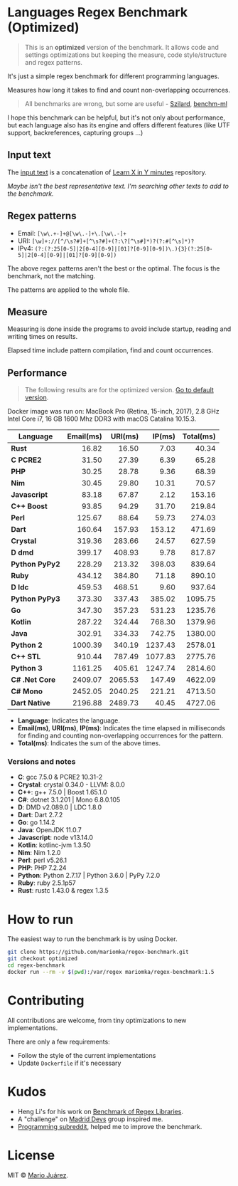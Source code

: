 # Languages Regex Benchmark (Optimized)

> This is an **optimized** version of the benchmark. It allows code and settings optimizations but keeping the measure, code style/structure and regex patterns.

It's just a simple regex benchmark for different programming languages.

Measures how long it takes to find and count non-overlapping occurrences.

> All benchmarks are wrong, but some are useful - [Szilard](https://github.com/szilard), [benchm-ml](https://github.com/szilard/benchm-ml)

I hope this benchmark can be helpful, but it's not only about performance, but each language also has its engine and offers different features (like UTF support, backreferences, capturing groups ...)

## Input text

The [input text](input-text.txt) is a concatenation of [Learn X in Y minutes](https://github.com/adambard/learnxinyminutes-docs) repository.

*Maybe isn't the best representative text. I'm searching other texts to add to the benchmark.*

## Regex patterns

- Email: ``[\w\.+-]+@[\w\.-]+\.[\w\.-]+``
- URI: ``[\w]+://[^/\s?#]+[^\s?#]+(?:\?[^\s#]*)?(?:#[^\s]*)?``
- IPv4: ``(?:(?:25[0-5]|2[0-4][0-9]|[01]?[0-9][0-9])\.){3}(?:25[0-5]|2[0-4][0-9]|[01]?[0-9][0-9])``

The above regex patterns aren't the best or the optimal. The focus is the benchmark, not the matching.

The patterns are applied to the whole file.

## Measure

Measuring is done inside the programs to avoid include startup, reading and writing times on results.

Elapsed time include pattern compilation, find and count occurrences.

## Performance

> The following results are for the optimized version. [Go to default version](https://github.com/mariomka/regex-benchmark/tree/master).

Docker image was run on: MacBook Pro (Retina, 15-inch, 2017), 2.8 GHz Intel Core i7, 16 GB 1600 Mhz DDR3 with macOS Catalina 10.15.3.

Language | Email(ms) | URI(ms) | IP(ms) | Total(ms)
--- | ---: | ---: | ---: | ---:
**Rust** | 16.82 | 16.50 | 7.03 | 40.34
**C PCRE2** | 31.50 | 27.39 | 6.39 | 65.28
**PHP** | 30.25 | 28.78 | 9.36 | 68.39
**Nim** | 30.45 | 29.80 | 10.31 | 70.57
**Javascript** | 83.18 | 67.87 | 2.12 | 153.16
**C++ Boost** | 93.85 | 94.29 | 31.70 | 219.84
**Perl** | 125.67 | 88.64 | 59.73 | 274.03
**Dart** | 160.64 | 157.93 | 153.12 | 471.69
**Crystal** | 319.36 | 283.66 | 24.57 | 627.59
**D dmd** | 399.17 | 408.93 | 9.78 | 817.87
**Python PyPy2** | 228.29 | 213.32 | 398.03 | 839.64
**Ruby** | 434.12 | 384.80 | 71.18 | 890.10
**D ldc** | 459.53 | 468.51 | 9.60 | 937.64
**Python PyPy3** | 373.30 | 337.43 | 385.02 | 1095.75
**Go** | 347.30 | 357.23 | 531.23 | 1235.76
**Kotlin** | 287.22 | 324.44 | 768.30 | 1379.96
**Java** | 302.91 | 334.33 | 742.75 | 1380.00
**Python 2** | 1000.39 | 340.19 | 1237.43 | 2578.01
**C++ STL** | 910.44 | 787.49 | 1077.83 | 2775.76
**Python 3** | 1161.25 | 405.61 | 1247.74 | 2814.60
**C# .Net Core** | 2409.07 | 2065.53 | 147.49 | 4622.09
**C# Mono** | 2452.05 | 2040.25 | 221.21 | 4713.50
**Dart Native** | 2196.88 | 2489.73 | 40.45 | 4727.06


- **Language**: Indicates the language.
- **Email(ms)**, **URI(ms)**, **IP(ms)**: Indicates the time elapsed in milliseconds for finding and counting non-overlapping occurrences for the pattern.
- **Total(ms)**: Indicates the sum of the above times.

### Versions and notes

- **C**: gcc 7.5.0 & PCRE2 10.31-2
- **Crystal**: crystal 0.34.0 - LLVM: 8.0.0
- **C++**: g++ 7.5.0 | Boost 1.65.1.0
- **C#**: dotnet 3.1.201 | Mono 6.8.0.105
- **D**: DMD v2.089.0 | LDC 1.8.0
- **Dart**: Dart 2.7.2
- **Go**: go 1.14.2
- **Java**: OpenJDK 11.0.7
- **Javascript**: node v13.14.0
- **Kotlin**: kotlinc-jvm 1.3.50
- **Nim**: Nim 1.2.0
- **Perl**: perl v5.26.1
- **PHP**: PHP 7.2.24
- **Python**: Python 2.7.17 | Python 3.6.0 | PyPy 7.2.0
- **Ruby**: ruby 2.5.1p57
- **Rust**: rustc 1.43.0 & regex 1.3.5

# How to run

The easiest way to run the benchmark is by using Docker.

```sh
git clone https://github.com/mariomka/regex-benchmark.git
git checkout optimized
cd regex-benchmark
docker run --rm -v $(pwd):/var/regex mariomka/regex-benchmark:1.5
```

# Contributing

All contributions are welcome, from tiny optimizations to new implementations.

There are only a few requirements:
- Follow the style of the current implementations
- Update `Dockerfile` if it's necessary

# Kudos

- Heng Li's for his work on [Benchmark of Regex Libraries](http://lh3lh3.users.sourceforge.net/reb.shtml).
- A "challenge" on [Madrid Devs](http://madriddevs.org/) group inspired me.
- [Programming subreddit](https://www.reddit.com/r/programming/), helped me to improve the benchmark.

# License

MIT © [Mario Juárez](https://github.com/mariomka).
